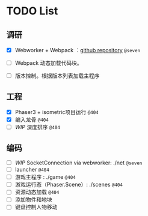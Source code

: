 TODO List
===

## 调研
- [x] Webworker + Webpack ：[github repository](https://github.com/askdaddy/ts-webworker-webpack) `@seven`
- [ ] Webpack 动态加载代码块。
- [ ] 版本控制。根据版本列表加载主程序


## 工程
- [x] Phaser3 + isometric项目运行 `@404`
- [x] 编入龙骨 `@404`
- [ ] *WIP* 深度排序 `@404`

## 编码
- [ ] *WIP* SocketConnection via webworker: ./net `@seven`
- [ ] launcher `@404`
- [ ] 游戏主程序 : ./game `@404`
- [ ] 游戏运行态（Phaser.Scene）: ./scenes `@404`
- [ ] 资源动态加载 `@404`
- [ ] 添加物件和地块
- [ ] 键盘控制人物移动 
